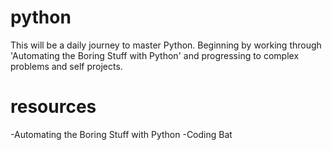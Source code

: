 # python
This will be a daily journey to master Python. Beginning by working through 'Automating the Boring Stuff with Python' and progressing to complex problems and self projects.

# resources
-Automating the Boring Stuff with Python
-Coding Bat
